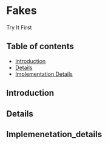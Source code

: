 # Fakes
Try It First

## Table of contents
* [Introduction](#introduction)
* [Details](#details)
* [Implementation Details](#Implementation_details)

## Introduction
## Details
## Implemenetation_details
